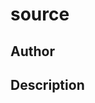# source

## Author

<!-- Insert Your Name Here -->

## Description

<!-- Describe your example here -->

